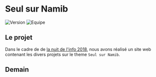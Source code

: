 # Seul sur Namib

![Version][version]
![Equipe][equipe]

## Le projet

Dans le cadre de de [la nuit de l'info 2018](https://www.nuitdelinfo.com/), nous avons réalisé un site web contenant les divers projets sur le theme  ```Seul sur Namib```.

## Demain






[version]: https://flat.badgen.net/badge/release/v0.0.1/green
[equipe]: https://flat.badgen.net/badge/equipe/echo%20byte%20reborn/blue
[equipe]: https://flat.badgen.net/badge/equipe/echo%20byte%20reborn/blue